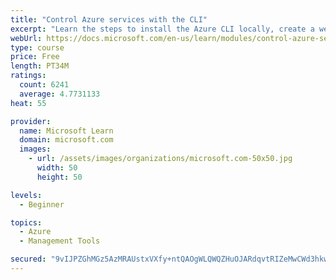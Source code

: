 ```yaml
---
title: "Control Azure services with the CLI"
excerpt: "Learn the steps to install the Azure CLI locally, create a website, and manage Azure resources using the CLI."
webUrl: https://docs.microsoft.com/en-us/learn/modules/control-azure-services-with-cli/
type: course
price: Free
length: PT34M
ratings:
  count: 6241
  average: 4.7731133
heat: 55

provider:
  name: Microsoft Learn
  domain: microsoft.com
  images:
    - url: /assets/images/organizations/microsoft.com-50x50.jpg
      width: 50
      height: 50

levels:
  - Beginner

topics:
  - Azure
  - Management Tools

secured: "9vIJPZGhMGz5AzMRAUstxVXfy+ntQAOgWLQWQZHuOJARdqvtRIZeMwCWd3hkwOITNXQ4lOkJsOycz04B61RBxxajrJkmhQY/aIGBhdeoYANLst1PSeyv0HNrgN3UZFXhMhUimYxQBW6tViC/uKqL0aAG7hybpIyEtvbciiw1eTcenUSKQI9nQn9iSAyFTYHWe5goCCzkahSm27nhN9hnGdGI61w9EGSwJQnlX6pMTEAad210wVmMZjOx3PNfW9iAJawrs6ZCuG+mgCtPD5w10HUXjGPVtX97H3M313yGOHdVx9QKfa0QmBWK+O8orxkLFMdUVAeU203XzqrTcUCtsLJs8k+dnkdluXZyvW9WigDr4EjCcuapcEzZd/tyq8ZbN9YCSmYs6qH0cvq/bZ3GfIiekJ4rFoafPaIAuYSLad0=;TDNyEZSnGzQPXibPZrskYw=="
---
```


